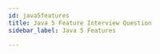 ```yaml
---
id: java5features
title: Java 5 Feature Interview Question
sidebar_label: Java 5 Features

---
```


